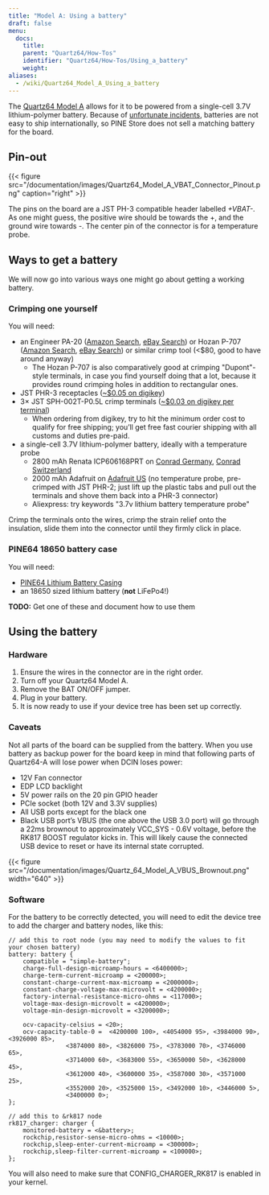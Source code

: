 ```yaml
---
title: "Model A: Using a battery"
draft: false
menu:
  docs:
    title:
    parent: "Quartz64/How-Tos"
    identifier: "Quartz64/How-Tos/Using_a_battery"
    weight:
aliases:
  - /wiki/Quartz64_Model_A_Using_a_battery
---
```


The [Quartz64 Model A](/documentation/Quartz64) allows for it to be powered from a single-cell 3.7V lithium-polymer battery. Because of [unfortunate incidents](https://en.wikipedia.org/wiki/UPS_Airlines_Flight_6), batteries are not easy to ship internationally, so PINE Store does not sell a matching battery for the board.

## Pin-out

{{< figure src="/documentation/images/Quartz64_Model_A_VBAT_Connector_Pinout.png" caption="right" >}}

The pins on the board are a JST PH-3 compatible header labelled _+VBAT-_. As one might guess, the positive wire should be towards the +, and the ground wire towards -. The center pin of the connector is for a temperature probe.

## Ways to get a battery

We will now go into various ways one might go about getting a working battery.

### Crimping one yourself

You will need:

* an Engineer PA-20 ([Amazon Search](https://www.amazon.com/s?k=Engineer+Pa-20), [eBay Search](https://www.ebay.com/sch/i.html?kw=Engineer%20PA-20)) or Hozan P-707 ([Amazon Search](https://www.amazon.com/s?k=Hozan+P-707), [eBay Search](https://www.ebay.com/sch/i.html?kw=Hozan%20P-707)) or similar crimp tool (<$80, good to have around anyway)
  * The Hozan P-707 is also comparatively good at crimping "Dupont"-style terminals, in case you find yourself doing that a lot, because it provides round crimping holes in addition to rectangular ones.
* JST PHR-3 receptacles ([~$0.05 on digikey](https://www.digikey.com/en/products/detail/jst-sales-america-inc/PHR-3/527357))
* 3&times; JST SPH-002T-P0.5L crimp terminals ([~$0.03 on digikey per terminal](https://www.digikey.com/en/products/detail/jst-sales-america-inc/SPH-002T-P0-5L/1300246))
  * When ordering from digikey, try to hit the minimum order cost to qualify for free shipping; you’ll get free fast courier shipping with all customs and duties pre-paid.
* a single-cell 3.7V lithium-polymer battery, ideally with a temperature probe
  * 2800 mAh Renata ICP606168PRT on [Conrad Germany](https://www.conrad.de/de/p/renata-icp606168prt-spezial-akku-prismatisch-kabel-lipo-3-7-v-2800-mah-1214021.html), [Conrad Switzerland](https://www.conrad.ch/de/p/renata-icp606168prt-spezial-akku-prismatisch-kabel-lipo-3-7-v-2800-mah-1214021.html)
  * 2000 mAh Adafruit on [Adafruit US](https://www.adafruit.com/product/2011) (no temperature probe, pre-crimped with JST PHR-2; just lift up the plastic tabs and pull out the terminals and shove them back into a PHR-3 connector)
  * Aliexpress: try keywords "3.7v lithium battery temperature probe"

Crimp the terminals onto the wires, crimp the strain relief onto the insulation, slide them into the connector until they firmly click in place.

### PINE64 18650 battery case

You will need:

* [PINE64 Lithium Battery Casing](https://pine64.com/product/lithium-battery-casing/)
* an 18650 sized lithium battery (**not** LiFePo4!)

**TODO:** Get one of these and document how to use them

## Using the battery

### Hardware

1. Ensure the wires in the connector are in the right order.
2. Turn off your Quartz64 Model A.
3. Remove the BAT ON/OFF jumper.
4. Plug in your battery.
5. It is now ready to use if your device tree has been set up correctly.

### Caveats

Not all parts of the board can be supplied from the battery. When you use battery as backup power for the board keep in mind that following parts of Quartz64-A will lose power when DCIN loses power:

* 12V Fan connector
* EDP LCD backlight
* 5V power rails on the 20 pin GPIO header
* PCIe socket (both 12V and 3.3V supplies)
* All USB ports except for the black one
* Black USB port’s VBUS (the one above the USB 3.0 port) will go through a 22ms brownout to approximately VCC_SYS - 0.6V voltage, before the RK817 BOOST regulator kicks in. This will likely cause the connected USB device to reset or have its internal state corrupted.

{{< figure src="/documentation/images/Quartz_64_Model_A_VBUS_Brownout.png" width="640" >}}

### Software

For the battery to be correctly detected, you will need to edit the device tree to add the charger and battery nodes, like this:

```
// add this to root node (you may need to modify the values to fit your chosen battery)
battery: battery {
	compatible = "simple-battery";
	charge-full-design-microamp-hours = <6400000>;
	charge-term-current-microamp = <200000>;
	constant-charge-current-max-microamp = <2000000>;
	constant-charge-voltage-max-microvolt = <4200000>;
	factory-internal-resistance-micro-ohms = <117000>;
	voltage-max-design-microvolt = <4200000>;
	voltage-min-design-microvolt = <3200000>;

	ocv-capacity-celsius = <20>;
	ocv-capacity-table-0 =  <4200000 100>, <4054000 95>, <3984000 90>, <3926000 85>,
				<3874000 80>, <3826000 75>, <3783000 70>, <3746000 65>,
				<3714000 60>, <3683000 55>, <3650000 50>, <3628000 45>,
				<3612000 40>, <3600000 35>, <3587000 30>, <3571000 25>,
				<3552000 20>, <3525000 15>, <3492000 10>, <3446000 5>,
				<3400000 0>;
};

// add this to &rk817 node
rk817_charger: charger {
	monitored-battery = <&battery>;
	rockchip,resistor-sense-micro-ohms = <10000>;
	rockchip,sleep-enter-current-microamp = <300000>;
	rockchip,sleep-filter-current-microamp = <100000>;
};
```

You will also need to make sure that CONFIG_CHARGER_RK817 is enabled in your kernel.
